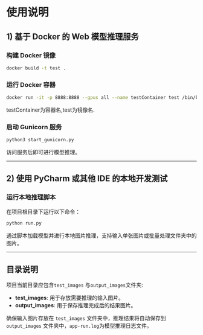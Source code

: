 # 使用说明

## 1) 基于 Docker 的 Web 模型推理服务

### 构建 Docker 镜像
```bash
docker build -t test .
```

### 运行 Docker 容器
```bash
docker run -it -p 8888:8888 --gpus all --name testContainer test /bin/bash
```
testContainer为容器名,test为镜像名.

### 启动 Gunicorn 服务
```bash
python3 start_gunicorn.py
```

访问服务后即可进行模型推理。

---

## 2) 使用 PyCharm 或其他 IDE 的本地开发测试

### 运行本地推理脚本
在项目根目录下运行以下命令：
```bash
python run.py
```

通过脚本加载模型并进行本地图片推理，支持输入单张图片或批量处理文件夹中的图片。

---

## 目录说明
项目当前目录应包含`test_images` 与`output_images`文件夹: 
- **test_images**: 用于存放需要推理的输入图片。
- **output_images**: 用于保存推理完成后的结果图片。

确保输入图片存放在 `test_images` 文件夹中，推理结果将自动保存到 `output_images` 文件夹中，`app-run.log`为模型推理日志文件。
